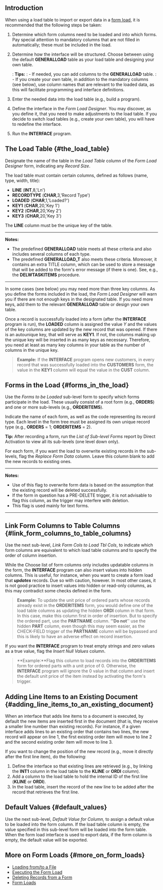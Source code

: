 ## Introduction

When using a load table to import or export data in a [form
load](Form_Loads "wikilink"), it is recommended that the following steps
be taken:

1.  Determine which form columns need to be loaded and into which forms.
    Pay special attention to mandatory columns that are not filled in
    automatically; these must be included in the load.
2.  Determine how the interface will be structured. Choose between using
    the default **GENERALLOAD** table as your load table and designing
    your own table.

    :   **Tips:**
    :   \- If needed, you can add columns to the **GENERALLOAD** table.
    :   \- If you create your own table, in addition to the mandatory
        columns (see below), use column names that are relevant to the
        loaded data, as this will facilitate programming and interface
        definitions.
3.  Enter the needed data into the load table (e.g., build a program).
4.  Define the interface in the *Form Load Designer*. You may discover,
    as you define it, that you need to make adjustments to the load
    table. If you decide to switch load tables (e.g., create your own
    table), you will have to redefine the interface.
5.  Run the **INTERFACE** program.

## The Load Table {#the_load_table}

Designate the name of the table in the *Load Table* column of the *Form
Load Designer* form, indicating any *Record Size*.

The load table must contain certain columns, defined as follows (name,
type, width, title):

-   **LINE** (**INT**,8,\'Ln\')
-   **RECORDTYPE** (**CHAR**,3,\'Record Type\')
-   **LOADED** (**CHAR**,1,\'Loaded?\')
-   **KEY1** (**CHAR**,20,\'Key 1\')
-   **KEY2** (**CHAR**,20,\'Key 2\')
-   **KEY3** (**CHAR**,20,\'Key 3\')

The **LINE** column must be the unique key of the table.

------------------------------------------------------------------------

**Notes:**

-   The predefined **GENERALLOAD** table meets all these criteria and
    also includes several columns of each type.
-   The predefined **GENERALLOAD_T** also meets these criteria.
    Moreover, it contains an extra TITLE column, which can be used to
    store a message that will be added to the form\'s error message (if
    there is one). See, e.g., the **DELWTASKITEMS** procedure.

------------------------------------------------------------------------

In some cases (see below) you may need more than three key columns. As
you define the forms included in the load, the *Form Load Designer* will
warn you if there are not enough keys in the designated table. If you
need more keys, add them to the relevant **GENERALLOAD** table or design
your own table.

Once a record is successfully loaded into a form (after the
**INTERFACE** program is run), the **LOADED** column is assigned the
value *Y* and the values of the key columns are updated by the new
record that was opened. If there is an autounique key, that will serve
as **KEY1**. If not, the columns making up the unique key will be
inserted in as many keys as necessary. Therefore, you need at least as
many key columns in your table as the number of columns in the unique
key.

> **Example:** If the **INTERFACE** program opens new customers, in
> every record that was successfully loaded into the **CUSTOMERS** form,
> the value in the **KEY1** column will equal the value in the **CUST**
> column.

## Forms in the Load {#forms_in_the_load}

Use the *Forms to be Loaded* sub-level form to specify which forms
participate in the load. These usually consist of a root form (e.g.,
**ORDERS**) and one or more sub-levels (e.g., **ORDERITEMS**).

Indicate the name of each form, as well as the code representing its
record type. Each level in the form tree must be assigned its own unique
record type (e.g., **ORDERS** = 1; **ORDERITEMS** = 2).

**Tip:** After recording a form, run the *List of Sub-level Forms*
report by Direct Activation to view all its sub-levels (one level down
only).

For each form, if you want the load to overwrite existing records in the
sub-levels, flag the *Replace Form Data* column. Leave this column blank
to add the new records to existing ones.

------------------------------------------------------------------------

**Notes:**

-   Use of this flag to overwrite form data is based on the assumption
    that the existing record will be deleted successfully.
-   If the form in question has a PRE-DELETE trigger, it is not
    advisable to flag this column, as the trigger may interfere with
    deletion.
-   This flag is used mainly for text forms.

------------------------------------------------------------------------

## Link Form Columns to Table Columns {#link_form_columns_to_table_columns}

Use the next sub-level, *Link Form Cols to Load Tbl Cols*, to indicate
which form columns are equivalent to which load table columns and to
specify the order of column insertion.

While the Choose list of form columns only includes updatable columns in
the form, the **INTERFACE** program can also insert values into hidden
columns. This is useful, for instance, when you want to create a form
load that ***updates*** records. Due so with caution, however. In most
other cases, it is not good practice to insert values into hidden or
read-only columns, as this may contradict some checks defined in the
form.

> **Example:** To update the unit price of ordered parts whose records
> already exist in the **ORDERITEMS** form, you would define one of the
> load table columns as updating the hidden **ORDI** column in that
> form. In this case, make this column first in order of insertion. But
> to specify the ordered part, use the **PARTNAME** column. **\'\'Do
> not**\'\' use the hidden **PART** column, even though this may seem
> easier, as the CHECK-FIELD trigger of the **PARTNAME** column will be
> bypassed and this is likely to have an adverse effect on record
> insertion.

If you want the **INTERFACE** program to treat empty strings and zero
values as a true value, flag the *Insert Null Values* column.

> **Example:**Flag this column to load records into the **ORDERITEMS**
> form for ordered parts with a unit price of 0. Otherwise, the
> **INTERFACE** program will ignore the 0 value in that column and
> insert the default unit price of the item instead by activating the
> form\'s trigger.

## Adding Line Items to an Existing Document {#adding_line_items_to_an_existing_document}

When an interface that adds line items to a document is executed, by
default the new items are inserted first in the document (that is, they
receive a smaller line number than existing records). For instance, if a
given interface adds lines to an existing order that contains two lines,
the new record will appear on line 1, the first existing order item will
move to line 2 and the second existing order item will move to line 3.

If you want to change the position of the new record (e.g., move it
directly after the first line item), do the following:

1.  Define the interface so that existing lines are retrieved (e.g., by
    linking the **INT1** column in the load table to the **KLINE** or
    **ORDI** column).
2.  Add a column to the load table to hold the internal ID of the first
    line (**KLINE** or **ORDI**).
3.  In the load table, insert the record of the new line to be added
    after the record that retrieves the first line.

## Default Values {#default_values}

Use the next sub-level, *Default Value for Column,* to assign a default
value to be loaded into the form column. If the load table column is
empty, the value specified in this sub-level form will be loaded into
the form table. When the form load interface is used to export data, if
the form column is empty, the default value will be exported.

## More on Form Loads {#more_on_form_loads}

-   [Loading from/to a File](Loading_from/to_a_File "wikilink")
-   [Executing the Form Load](Executing_the_Form_Load "wikilink")
-   [Deleting Records from a
    Form](Deleting_Records_from_a_Form "wikilink")
-   [Form Loads](Form_Loads "wikilink")
